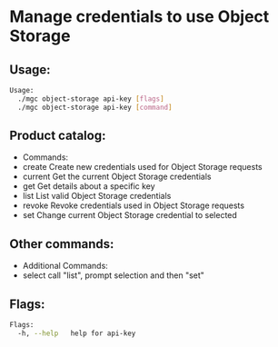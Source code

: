 # Manage credentials to use Object Storage

## Usage:
```bash
Usage:
  ./mgc object-storage api-key [flags]
  ./mgc object-storage api-key [command]
```

## Product catalog:
- Commands:
- create      Create new credentials used for Object Storage requests
- current     Get the current Object Storage credentials
- get         Get details about a specific key
- list        List valid Object Storage credentials
- revoke      Revoke credentials used in Object Storage requests
- set         Change current Object Storage credential to selected

## Other commands:
- Additional Commands:
- select      call "list", prompt selection and then "set"

## Flags:
```bash
Flags:
  -h, --help   help for api-key
```

